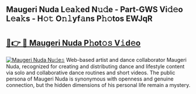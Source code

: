 ## Maugeri Nuda L𝚎a𝚔ed N𝚞𝚍e - Part-GWS Vi𝚍𝚎o L𝚎a𝚔s - H𝚘𝚝 O𝚗𝚕yf𝚊ns P𝚑𝚘tos EWJqR

# <h2><a href="http://kf7t52d.oniu.top/?m=Maugeri+Nuda">🔗👉 🔴 Maugeri Nuda P𝚑ot𝚘𝚜 V𝚒d𝚎o</a></h2>

[![Maugeri Nuda Nu𝚍e𝚜](https://i.imgur.com/0qMVB7G.gif)](http://kf7t52d.oniu.top/?m=Maugeri+Nuda)
Web-based artist and dance collaborator Maugeri Nuda, recognized for creating and distributing dance and lifestyle content via solo and collaborative dance routines and short videos. The public persona of Maugeri Nuda is synonymous with openness and genuine connection, but the hidden dimensions of his personal life remain a mystery.  
